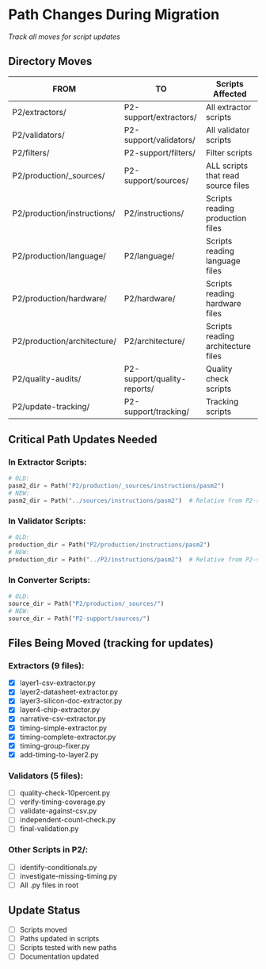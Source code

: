 # Path Changes During Migration
*Track all moves for script updates*

## Directory Moves

| FROM | TO | Scripts Affected |
|------|-----|-----------------|
| P2/extractors/ | P2-support/extractors/ | All extractor scripts |
| P2/validators/ | P2-support/validators/ | All validator scripts |
| P2/filters/ | P2-support/filters/ | Filter scripts |
| P2/production/_sources/ | P2-support/sources/ | ALL scripts that read source files |
| P2/production/instructions/ | P2/instructions/ | Scripts reading production files |
| P2/production/language/ | P2/language/ | Scripts reading language files |
| P2/production/hardware/ | P2/hardware/ | Scripts reading hardware files |
| P2/production/architecture/ | P2/architecture/ | Scripts reading architecture files |
| P2/quality-audits/ | P2-support/quality-reports/ | Quality check scripts |
| P2/update-tracking/ | P2-support/tracking/ | Tracking scripts |

## Critical Path Updates Needed

### In Extractor Scripts:
```python
# OLD:
pasm2_dir = Path("P2/production/_sources/instructions/pasm2")
# NEW:
pasm2_dir = Path("../sources/instructions/pasm2")  # Relative from P2-support/extractors/
```

### In Validator Scripts:
```python
# OLD:
production_dir = Path("P2/production/instructions/pasm2")
# NEW:
production_dir = Path("../P2/instructions/pasm2")  # Relative from P2-support/validators/
```

### In Converter Scripts:
```python
# OLD:
source_dir = Path("P2/production/_sources/")
# NEW:
source_dir = Path("P2-support/sources/")
```

## Files Being Moved (tracking for updates)

### Extractors (9 files):
- [x] layer1-csv-extractor.py
- [x] layer2-datasheet-extractor.py
- [x] layer3-silicon-doc-extractor.py
- [x] layer4-chip-extractor.py
- [x] narrative-csv-extractor.py
- [x] timing-simple-extractor.py
- [x] timing-complete-extractor.py
- [x] timing-group-fixer.py
- [x] add-timing-to-layer2.py

### Validators (5 files):
- [ ] quality-check-10percent.py
- [ ] verify-timing-coverage.py
- [ ] validate-against-csv.py
- [ ] independent-count-check.py
- [ ] final-validation.py

### Other Scripts in P2/:
- [ ] identify-conditionals.py
- [ ] investigate-missing-timing.py
- [ ] All .py files in root

## Update Status
- [ ] Scripts moved
- [ ] Paths updated in scripts
- [ ] Scripts tested with new paths
- [ ] Documentation updated